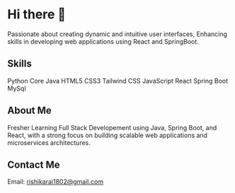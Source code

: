 # Hi there 👋
Passionate about creating dynamic and intuitive user interfaces, Enhancing skills in developing web applications using React and SpringBoot.

## Skills
Python Core Java HTML5 CSS3 Tailwind CSS JavaScript React Spring Boot MySql

## About Me
Fresher Learning Full Stack Developement using Java, Spring Boot, and React, with a strong focus on building scalable web applications and microservices architectures.

## Contact Me
Email: rishikarai1802@gmail.com
